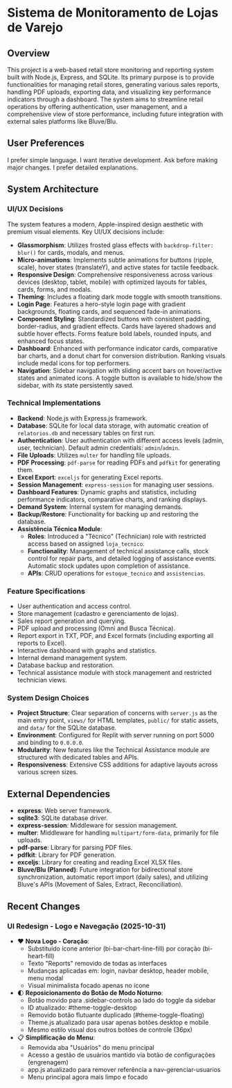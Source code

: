 # Sistema de Monitoramento de Lojas de Varejo

## Overview
This project is a web-based retail store monitoring and reporting system built with Node.js, Express, and SQLite. Its primary purpose is to provide functionalities for managing retail stores, generating various sales reports, handling PDF uploads, exporting data, and visualizing key performance indicators through a dashboard. The system aims to streamline retail operations by offering authentication, user management, and a comprehensive view of store performance, including future integration with external sales platforms like Bluve/Blu.

## User Preferences
I prefer simple language. I want iterative development. Ask before making major changes. I prefer detailed explanations.

## System Architecture

### UI/UX Decisions
The system features a modern, Apple-inspired design aesthetic with premium visual elements. Key UI/UX decisions include:
- **Glassmorphism**: Utilizes frosted glass effects with `backdrop-filter: blur()` for cards, modals, and menus.
- **Micro-animations**: Implements subtle animations for buttons (ripple, scale), hover states (translateY), and active states for tactile feedback.
- **Responsive Design**: Comprehensive responsiveness across various devices (desktop, tablet, mobile) with optimized layouts for tables, cards, forms, and modals.
- **Theming**: Includes a floating dark mode toggle with smooth transitions.
- **Login Page**: Features a hero-style login page with gradient backgrounds, floating cards, and sequenced fade-in animations.
- **Component Styling**: Standardized buttons with consistent padding, border-radius, and gradient effects. Cards have layered shadows and subtle hover effects. Forms feature bold labels, rounded inputs, and enhanced focus states.
- **Dashboard**: Enhanced with performance indicator cards, comparative bar charts, and a donut chart for conversion distribution. Ranking visuals include medal icons for top performers.
- **Navigation**: Sidebar navigation with sliding accent bars on hover/active states and animated icons. A toggle button is available to hide/show the sidebar, with its state persistently saved.

### Technical Implementations
- **Backend**: Node.js with Express.js framework.
- **Database**: SQLite for local data storage, with automatic creation of `relatorios.db` and necessary tables on first run.
- **Authentication**: User authentication with different access levels (admin, user, technician). Default admin credentials: `admin`/`admin`.
- **File Uploads**: Utilizes `multer` for handling file uploads.
- **PDF Processing**: `pdf-parse` for reading PDFs and `pdfkit` for generating them.
- **Excel Export**: `exceljs` for generating Excel reports.
- **Session Management**: `express-session` for managing user sessions.
- **Dashboard Features**: Dynamic graphs and statistics, including performance indicators, comparative charts, and ranking displays.
- **Demand System**: Internal system for managing demands.
- **Backup/Restore**: Functionality for backing up and restoring the database.
- **Assistência Técnica Module**:
    - **Roles**: Introduced a "Técnico" (Technician) role with restricted access based on assigned `loja_tecnico`.
    - **Functionality**: Management of technical assistance calls, stock control for repair parts, and detailed logging of assistance events. Automatic stock updates upon completion of assistance.
    - **APIs**: CRUD operations for `estoque_tecnico` and `assistencias`.

### Feature Specifications
- User authentication and access control.
- Store management (cadastro e gerenciamento de lojas).
- Sales report generation and querying.
- PDF upload and processing (Omni and Busca Técnica).
- Report export in TXT, PDF, and Excel formats (including exporting all reports to Excel).
- Interactive dashboard with graphs and statistics.
- Internal demand management system.
- Database backup and restoration.
- Technical assistance module with stock management and restricted technician views.

### System Design Choices
- **Project Structure**: Clear separation of concerns with `server.js` as the main entry point, `views/` for HTML templates, `public/` for static assets, and `data/` for the SQLite database.
- **Environment**: Configured for Replit with server running on port 5000 and binding to `0.0.0.0`.
- **Modularity**: New features like the Technical Assistance module are structured with dedicated tables and APIs.
- **Responsiveness**: Extensive CSS additions for adaptive layouts across various screen sizes.

## External Dependencies
- **express**: Web server framework.
- **sqlite3**: SQLite database driver.
- **express-session**: Middleware for session management.
- **multer**: Middleware for handling `multipart/form-data`, primarily for file uploads.
- **pdf-parse**: Library for parsing PDF files.
- **pdfkit**: Library for PDF generation.
- **exceljs**: Library for creating and reading Excel XLSX files.
- **Bluve/Blu (Planned)**: Future integration for bidirectional store synchronization, automatic report import (daily sales), and utilizing Bluve's APIs (Movement of Sales, Extract, Reconciliation).

## Recent Changes

### UI Redesign - Logo e Navegação (2025-10-31)
- ❤️ **Nova Logo - Coração**: 
  - Substituído ícone anterior (bi-bar-chart-line-fill) por coração (bi-heart-fill)
  - Texto "Reports" removido de todas as interfaces
  - Mudanças aplicadas em: login, navbar desktop, header mobile, menu modal
  - Visual minimalista focado apenas no ícone
- 🌓 **Reposicionamento do Botão de Modo Noturno**: 
  - Botão movido para .sidebar-controls ao lado do toggle da sidebar
  - ID atualizado: #theme-toggle-desktop
  - Removido botão flutuante duplicado (#theme-toggle-floating)
  - Theme.js atualizado para usar apenas botões desktop e mobile
  - Mesmo estilo visual dos outros botões de controle (36px)
- 📋 **Simplificação do Menu**:
  - Removida aba "Usuários" do menu principal
  - Acesso a gestão de usuários mantido via botão de configurações (engrenagem)
  - app.js atualizado para remover referência a nav-gerenciar-usuarios
  - Menu principal agora mais limpo e focado